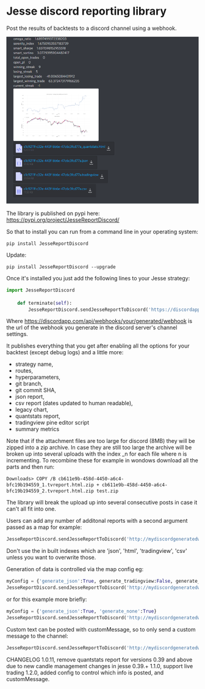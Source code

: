 # Jesse discord reporting library

Post the results of backtests to a discord channel using a webhook.

![example](https://github.com/qwpto/JesseReportDiscord/blob/release/example1.png?raw=true)

The library is published on pypi here: https://pypi.org/project/JesseReportDiscord/

So that to install you can run from a command line in your operating system:
```
pip install JesseReportDiscord
```
Update:
```
pip install JesseReportDiscord --upgrade
```

Once it's installed you just add the following lines to your Jesse strategy:
```python
import JesseReportDiscord

	def terminate(self):
		JesseReportDiscord.sendJesseReportToDiscord('https://discordapp.com/api/webhooks/your/generated/webhook')
```
Where https://discordapp.com/api/webhooks/your/generated/webhook is the url of the webhook you generate in the discord server's channel settings.


It publishes everything that you get after enabling all the options for your backtest (except debug logs) and a little more:
- strategy name, 
- routes, 
- hyperparameters, 
- git branch,
- git commit SHA,
- json report,
- csv report (dates updated to human readable),
- legacy chart, 
- quantstats report,
- tradingview pine editor script
- summary metrics

Note that if the attachment files are too large for discord (8MB) they will be zipped into a zip archive. In case they are still too large the archive will be broken up into several uploads with the index _n for each file where n is incrementing. To recombine these for example in wondows download all the parts and then run:
```
Downloads> COPY /B cb611e9b-458d-4450-a6c4-bfc19b194559_1.tvreport.html.zip + cb611e9b-458d-4450-a6c4-bfc19b194559_2.tvreport.html.zip test.zip
```

The library will break the upload up into several consecutive posts in case it can't all fit into one.

Users can add any number of additonal reports with a second argument passed as a map for example:
```python
JesseReportDiscord.sendJesseReportToDiscord('http://mydiscordgeneratedwebhook', {'tvreport.html':'relative/path/to/custom/report.html'})
```
Don't use the in built indexes which are 'json', 'html', 'tradingview', 'csv' unless you want to overwrite those.

Generation of data is controlled via the map config eg:
```python
myConfig = {'generate_json':True, generate_tradingview:False, generate_csv:False, generate_chart_overview:False, generate_quantstats_report:False, generate_version:False, generate_hyper_parameters:False, generate_portfolio_metrics:False, generate_study_name:False}
JesseReportDiscord.sendJesseReportToDiscord('http://mydiscordgeneratedwebhook',config=myConfig)
```
or for this example more briefly:
```python
myConfig = {'generate_json':True, 'generate_none':True}
JesseReportDiscord.sendJesseReportToDiscord('http://mydiscordgeneratedwebhook',config=myConfig)
```

Custom text can be posted with customMessage, so to only send a custom message to the channel:
```python
JesseReportDiscord.sendJesseReportToDiscord('http://mydiscordgeneratedwebhook', customMessage='hello', generation_config={'none':True} )
```


CHANGELOG
1.0.11, remove quantstats report for versions 0.39 and above due to new candle management changes in jesse 0.39.+
1.1.0, support live trading
1.2.0, added config to control which info is posted, and customMessage.